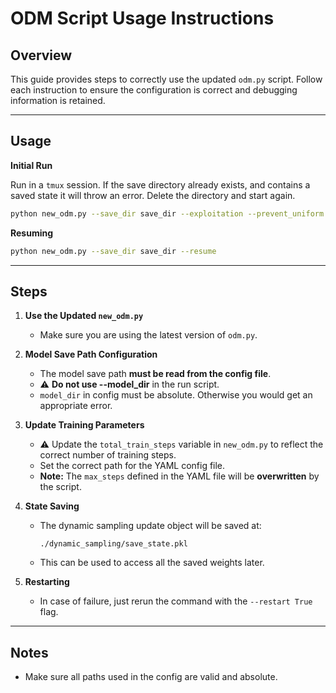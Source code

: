 # ODM Script Usage Instructions

## Overview
This guide provides steps to correctly use the updated `odm.py` script. Follow each instruction to ensure the configuration is correct and debugging information is retained.

---

## Usage

**Initial Run**

Run in a `tmux` session. If the save directory already exists, and contains a saved state it will throw an error. Delete the directory and start again.
```bash
python new_odm.py --save_dir save_dir --exploitation --prevent_uniform --use_data_subset --prevent_oversampling --oversampling_factor 1.5 ## Default exploitation is taken as False, data-subset is not used and oversampling is alllowed
```

**Resuming**
```bash
python new_odm.py --save_dir save_dir --resume
```

---

## Steps

1. **Use the Updated `new_odm.py`**
   - Make sure you are using the latest version of `odm.py`.

2. **Model Save Path Configuration**
   - The model save path **must be read from the config file**.
   - ⚠️ **Do not use --model_dir** in the run script. 
   - `model_dir` in config must be absolute. Otherwise you would get an appropriate error.

3. **Update Training Parameters**
   - ⚠️ Update the `total_train_steps` variable in `new_odm.py` to reflect the correct number of training steps.
   - Set the correct path for the YAML config file.
   - **Note:** The `max_steps` defined in the YAML file will be **overwritten** by the script.

4. **State Saving**
   - The dynamic sampling update object will be saved at:
     ```
     ./dynamic_sampling/save_state.pkl
     ```
   - This can be used to access all the saved weights later.

5. **Restarting**
   - In case of failure, just rerun the command with the `--restart True` flag.

---

## Notes
- Make sure all paths used in the config are valid and absolute.
